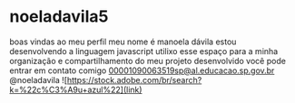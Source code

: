# noeladavila5
boas vindas ao meu perfil
meu nome é manoela dávila
estou desenvolvendo a linguagem javascript
utilixo esse espaço para a minha organização e compartilhamento do meu projeto desenvolvido
você pode entrar em contato comigo
00001090063519sp@al.educacao.sp.gov.br
@noeladavila
![https://stock.adobe.com/br/search?k=%22c%C3%A9u+azul%22](link)
